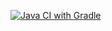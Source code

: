 [![Java CI with Gradle](https://github.com/Panelo56/Pattern1.1/actions/workflows/gradle.yml/badge.svg)](https://github.com/Panelo56/Pattern1.1/actions/workflows/gradle.yml)
